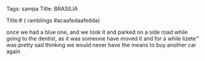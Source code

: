 Tags: sampa
Title: BRASILIA  
  
Title:# ( ramblings #acaafedaafedda)  
  
once we had a blue one, and we took it and parked on a side road while going to the dentist, as it was someone have moved it and for a while lizete™ was pretty sad thinking we would never have the means to buy another car again  
